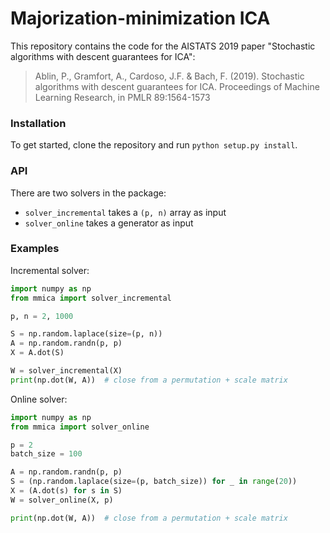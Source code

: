 # Majorization-minimization ICA
This repository contains the code for the AISTATS 2019 paper "Stochastic algorithms with descent guarantees for ICA":

> Ablin, P., Gramfort, A., Cardoso, J.F. & Bach, F. (2019). Stochastic algorithms with descent guarantees for ICA. Proceedings of Machine Learning Research, in PMLR 89:1564-1573

### Installation
To get started, clone the repository and run `python setup.py install`.

### API

There are two solvers in the package:

* `solver_incremental` takes a `(p, n)` array as input
* `solver_online` takes a generator as input

### Examples
Incremental solver:
```python
import numpy as np
from mmica import solver_incremental

p, n = 2, 1000

S = np.random.laplace(size=(p, n))
A = np.random.randn(p, p)
X = A.dot(S)

W = solver_incremental(X)
print(np.dot(W, A))  # close from a permutation + scale matrix
```

Online solver:

```python
import numpy as np
from mmica import solver_online

p = 2
batch_size = 100

A = np.random.randn(p, p)
S = (np.random.laplace(size=(p, batch_size)) for _ in range(20))
X = (A.dot(s) for s in S)
W = solver_online(X, p)

print(np.dot(W, A))  # close from a permutation + scale matrix
```
